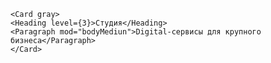    <Card gray>
    <Heading level={3}>Студия</Heading>
    <Paragraph mod="bodyMediun">Digital-сервисы для крупного бизнеса</Paragraph>
    </Card>